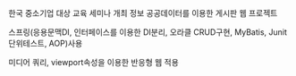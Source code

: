 한국 중소기업 대상 교육 세미나 개최 정보 공공데이터를 이용한 게시판 웹 프로젝트

스프링(응용문맥DI, 인터페이스를 이용한 DI분리, 오라클 CRUD구현, MyBatis, Junit 단위테스트, AOP)사용

미디어 쿼리, viewport속성을 이용한 반응형 웹 적용
